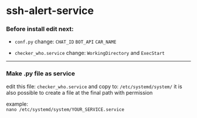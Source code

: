 # ssh-alert-service
 
### Before install edit next:

- ```conf.py``` change: `CHAT_ID` `BOT_API` `CAR_NAME`

- `checker_who.service` change: `WorkingDirectory` and `ExecStart`
***
  
### Make .py file as service
edit this file: ```checker_who.service``` and copy to: `/etc/systemd/system/`
it is also possible to create a file at the final path with permission

example:  
```nano /etc/systemd/system/YOUR_SERVICE.service```
